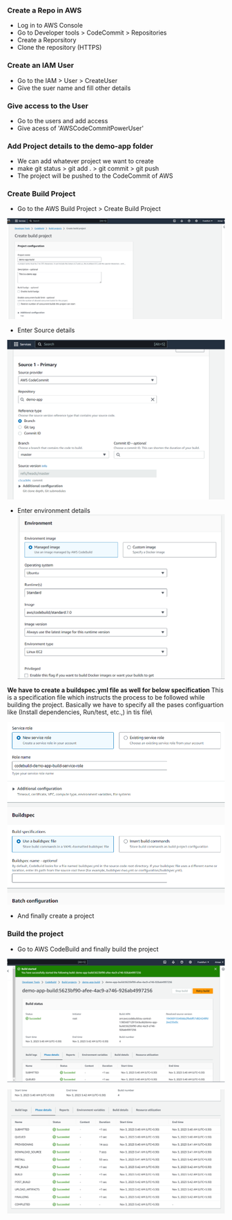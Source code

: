 ### Create a Repo in AWS
* Log in to AWS Console
* Go to Developer tools > CodeCommit > Repositories
* Create a Reporsitory
* Clone the repository (HTTPS)

### Create an IAM User
* Go to the IAM > User > CreateUser
* Give the suer name and fill other details

### Give access to the User
* Go to the users and add access
* Give acess of 'AWSCodeCommitPowerUser'

### Add Project details to the demo-app folder
* We can add whatever project we want to create
* make git status > git add . > git commit > git push
* The project will be pushed to the CodeCommit of AWS

### Create Build Project
* Go to the AWS Build Project > Create Build Project

![Alt text](image.png)

* Enter Source details

![Alt text](image-1.png)

* Enter environment details
![Alt text](image-2.png)

**We have to create a buildspec.yml file as well for below specification**
This is a specification file which instructs the process to be followed while building the project. Basically we have to specify all the pases configuartion like (Install dependencies, Run/test, etc.,) in tis file\

![Alt text](image-3.png)


* And finally create a project

### Build the project 
* Go to AWS CodeBuild and finally build the project

![Alt text](image-4.png)

![Alt text](image-5.png)